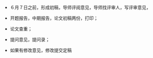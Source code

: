 - ６月７日之前，形成初稿，导师评阅意见，导师找评审人，写评审意见，
- 开题报告，中期报告，论文初稿两份，打印；
- 论文查重；
- 提问意见，提问录；

- 如果有修改意见，修改提交定稿

<!-- 英文大摘要，８０００－１００００字符 -->
